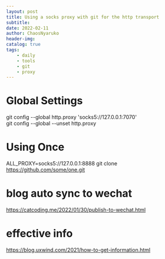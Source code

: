 ```yaml
---
layout: post
title: Using a socks proxy with git for the http transport
subtitle: 
date: 2022-02-11
author: ChaosNyaruko
header-img: 
catalog: true
tags:
    - daily
    - tools
    - git
    - proxy
---
```

# Global Settings
git config --global http.proxy 'socks5://127.0.0.1:7070'  
git config --global --unset http.proxy
# Using Once
ALL_PROXY=socks5://127.0.0.1:8888 git clone https://github.com/some/one.git
# blog auto sync to wechat
https://catcoding.me/2022/01/30/publish-to-wechat.html
# effective info 
https://blog.uxwind.com/2021/how-to-get-information.html

